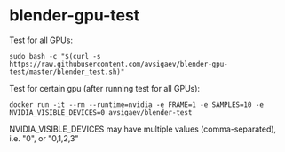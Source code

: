 # blender-gpu-test

Test for all GPUs:

`sudo bash -c "$(curl -s https://raw.githubusercontent.com/avsigaev/blender-gpu-test/master/blender_test.sh)"`

Test for certain gpu (after running test for all GPUs):

`docker run -it --rm --runtime=nvidia -e FRAME=1 -e SAMPLES=10 -e NVIDIA_VISIBLE_DEVICES=0 avsigaev/blender-test`

NVIDIA_VISIBLE_DEVICES may have multiple values (comma-separated), i.e. "0", or "0,1,2,3"
